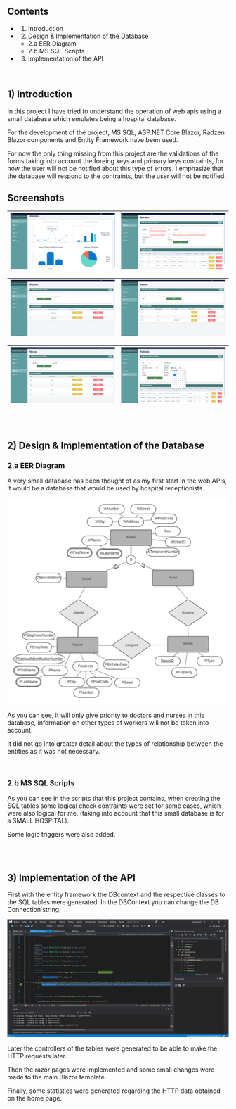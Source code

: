 
## Contents

- 1) Introduction
- 2) Design & Implementation of the Database
   - 2.a EER Diagram
   - 2.b MS SQL Scripts
- 3) Implementation of the API

<br />

## 1) Introduction

In this project I have tried to understand the operation of web apis using a small database which emulates being a hospital database.

For the development of the project, MS SQL, ASP.NET Core Blazor, Radzen Blazor components and Entity Framework have been used.

For now the only thing missing from this project are the validations of the forms taking into account the foreing keys and primary keys 
contraints, for now the user will not be notified about this type of errors.
I emphasize that the database will respond to the contraints, but the user will not be notified.

## Screenshots

| ![](images/1.png) | ![](images/2.png) | 
|:---:|:---:|

![](images/3.png) | ![](images/4.png) |
|:---:|:---:|

![](images/5.png) | ![](images/6.png) |
|:---:|:---:|

<br />
<br />

## 2) Design & Implementation of the Database

### 2.a EER Diagram

A very small database has been thought of as my first start in the web APIs, it would be a database that would be used by hospital receptionists.

![](images/eer.jpeg)

As you can see, it will only give priority to doctors and nurses in this database, information on other types of workers will not be taken into account.

It did not go into greater detail about the types of relationship between the entities as it was not necessary.

<br />


### 2.b MS SQL Scripts

As you can see in the scripts that this project contains, when creating the SQL tables some logical check contraints were set for some cases, which were also logical for me.
(taking into account that this small database is for a SMALL HOSPITAL).

Some logic triggers were also added.

<br />
<br />

## 3) Implementation of the API

First with the entity framework the DBcontext and the respective classes to the SQL tables were generated.
In the DBContext you can change the DB Connection string.

![](images/dbcontext.png)

Later the controllers of the tables were generated to be able to make the HTTP requests later.

Then the razor pages were implemented and some small changes were made to the main Blazor template.

Finally, some statistics were generated regarding the HTTP data obtained on the home page.
